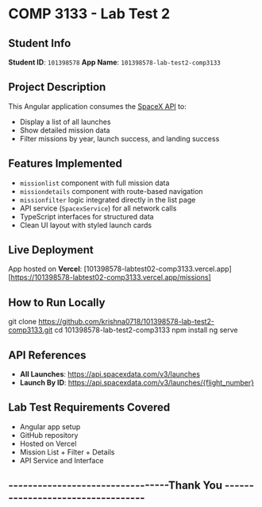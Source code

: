 # COMP 3133 - Lab Test 2

##  Student Info
**Student ID**: `101398578`
**App Name**: `101398578-lab-test2-comp3133`

##  Project Description
This Angular application consumes the [SpaceX API](https://github.com/r-spacex/SpaceX-API) to:
- Display a list of all launches
- Show detailed mission data
- Filter missions by year, launch success, and landing success

## Features Implemented
- `missionlist` component with full mission data
- `missiondetails` component with route-based navigation
- `missionfilter` logic integrated directly in the list page
- API service (`SpacexService`) for all network calls
- TypeScript interfaces for structured data
- Clean UI layout with styled launch cards

##  Live Deployment
App hosted on **Vercel**:
[101398578-labtest02-comp3133.vercel.app] [https://101398578-labtest02-comp3133.vercel.app/missions]


##  How to Run Locally

git clone https://github.com/krishna0718/101398578-lab-test2-comp3133.git
cd 101398578-lab-test2-comp3133
npm install
ng serve


## API References
- **All Launches**: https://api.spacexdata.com/v3/launches
- **Launch By ID**: https://api.spacexdata.com/v3/launches/{flight_number}

## Lab Test Requirements Covered
-  Angular app setup
-  GitHub repository
-  Hosted on Vercel
-  Mission List + Filter + Details
-  API Service and Interface



##  ---------------------------------Thank You ---------------------------------- ##
